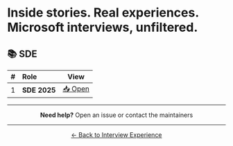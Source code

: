 # Inside stories. Real experiences. Microsoft interviews, unfiltered.

## 📚 SDE

<div align="center">

| # | Role                             |                                            View                                            |
|:-:|:-------------------------------------|:--------------------------------------------------------------------------------------------:|
| 1 | **SDE 2025**                | [📥 Open](./Microsoft_Exp1) |


</div>
<div align="center">

--- 

**Need help?** Open an issue or contact the maintainers

---
[← Back to Interview Experience](../)

</div>
